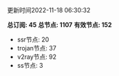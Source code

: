 更新时间2022-11-18 06:30:32

**总订阅: 45**
**总节点: 1107**
**有效节点: 152**
- ssr节点: 20
- trojan节点: 37
- v2ray节点: 92
- ss节点: 3
